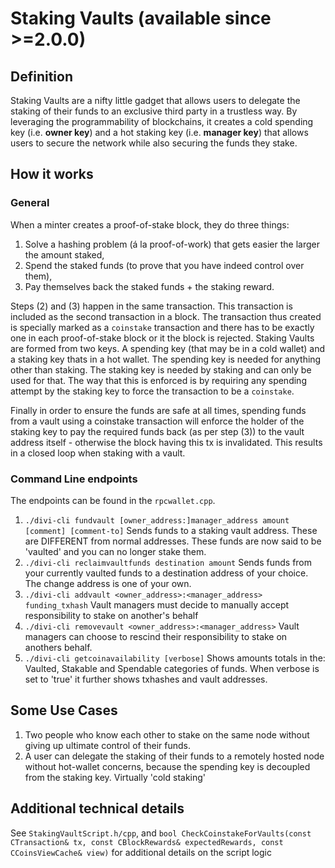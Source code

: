 # Staking Vaults (available since >=2.0.0)

## Definition
Staking Vaults are a nifty little gadget that allows users to delegate the staking of their funds to an exclusive third party in a trustless way. By leveraging the programmability of blockchains, it creates a cold spending key (i.e. __owner key__) and a hot staking key (i.e. __manager key__) that allows users to secure the network while also securing the funds they stake.

## How it works

### General
When a minter creates a proof-of-stake block, they do three things:
1. Solve a hashing problem (á la proof-of-work) that gets easier the larger the amount staked,
2. Spend the staked funds (to prove that you have indeed control over them),
3. Pay themselves back the staked funds + the staking reward.

Steps (2) and (3) happen in the same transaction. This transaction is included as the second transaction in a block. The transaction thus created is specially marked as a `coinstake` transaction and there has to be exactly one in each proof-of-stake block or it the block is rejected.
Staking Vaults are formed from two keys. A spending key (that may be in a cold wallet) and a staking key thats in a hot wallet. The spending key is needed for anything other than staking. The staking key is needed by staking and can only be used for that. The way that this is enforced is by requiring any spending attempt by the staking key to force the transaction to be a `coinstake`.

Finally in order to ensure the funds are safe at all times, spending funds from a vault using a coinstake transaction will enforce the holder of the staking key to pay the required funds back (as per step (3)) to the vault address itself - otherwise the block having this tx is invalidated. This results in a closed loop when staking with a vault.

### Command Line endpoints
The endpoints can be found in the `rpcwallet.cpp`.
1. `./divi-cli fundvault [owner_address:]manager_address amount [comment] [comment-to]`
Sends funds to a staking vault address. These are DIFFERENT from normal addresses. These funds are now said to be 'vaulted' and you can no longer stake them.
2. `./divi-cli reclaimvaultfunds destination amount`
Sends funds from your currently vaulted funds to a destination address of your choice. The change address is one of your own.
2. `./divi-cli addvault <owner_address>:<manager_address> funding_txhash`
Vault managers must decide to manually accept responsibility to stake on another's behalf
3. `./divi-cli removevault <owner_address>:<manager_address>`
Vault managers can choose to rescind their responsibility to stake on anothers behalf.
4. `./divi-cli getcoinavailability [verbose]`
Shows amounts totals in the: Vaulted, Stakable and Spendable categories of funds. When verbose is set to 'true' it further shows txhashes and vault addresses.

## Some Use Cases
1. Two people who know each other to stake on the same node without giving up ultimate control of their funds.
2. A user can delegate the staking of their funds to a remotely hosted node without hot-wallet concerns, because the spending key is decoupled from the staking key. Virtually 'cold staking'

## Additional technical details
See `StakingVaultScript.h/cpp`, and `bool CheckCoinstakeForVaults(const CTransaction& tx, const CBlockRewards& expectedRewards, const CCoinsViewCache& view)` for additional details on the script logic